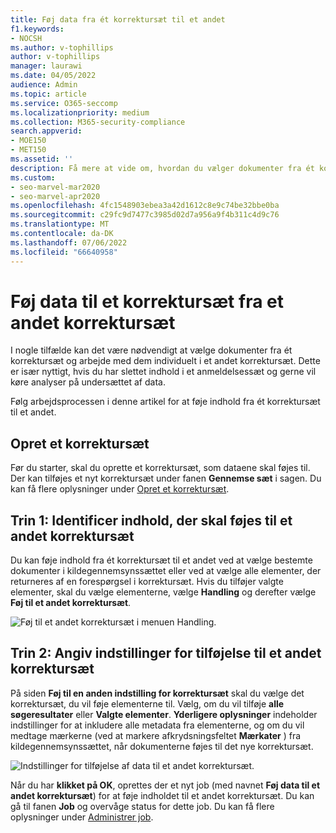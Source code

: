 ```yaml
---
title: Føj data fra ét korrektursæt til et andet
f1.keywords:
- NOCSH
ms.author: v-tophillips
author: v-tophillips
manager: laurawi
ms.date: 04/05/2022
audience: Admin
ms.topic: article
ms.service: O365-seccomp
ms.localizationpriority: medium
ms.collection: M365-security-compliance
search.appverid:
- MOE150
- MET150
ms.assetid: ''
description: Få mere at vide om, hvordan du vælger dokumenter fra ét korrektursæt og arbejder med dem individuelt i et andet sæt i en Microsoft Purview eDiscovery (Premium)-sag.
ms.custom:
- seo-marvel-mar2020
- seo-marvel-apr2020
ms.openlocfilehash: 4fc1548903ebea3a42d1612c8e9c74be32bbe0ba
ms.sourcegitcommit: c29fc9d7477c3985d02d7a956a9f4b311c4d9c76
ms.translationtype: MT
ms.contentlocale: da-DK
ms.lasthandoff: 07/06/2022
ms.locfileid: "66640958"
---
```

# <a name="add-data-to-a-review-set-from-another-review-set"></a>Føj data til et korrektursæt fra et andet korrektursæt

I nogle tilfælde kan det være nødvendigt at vælge dokumenter fra ét korrektursæt og arbejde med dem individuelt i et andet korrektursæt. Dette er især nyttigt, hvis du har slettet indhold i et anmeldelsessæt og gerne vil køre analyser på undersættet af data.

Følg arbejdsprocessen i denne artikel for at føje indhold fra ét korrektursæt til et andet.

## <a name="create-a-review-set"></a>Opret et korrektursæt

Før du starter, skal du oprette et korrektursæt, som dataene skal føjes til.  Der kan tilføjes et nyt korrektursæt under fanen **Gennemse sæt** i sagen. Du kan få flere oplysninger under [Opret et korrektursæt](managing-review-sets.md#create-a-review-set).

## <a name="step-1-identify-content-to-add-to-another-review-set"></a>Trin 1: Identificer indhold, der skal føjes til et andet korrektursæt

Du kan føje indhold fra ét korrektursæt til et andet ved at vælge bestemte dokumenter i kildegennemsynssættet eller ved at vælge alle elementer, der returneres af en forespørgsel i korrektursæt. Hvis du tilføjer valgte elementer, skal du vælge elementerne, vælge **Handling** og derefter vælge **Føj til et andet korrektursæt**.

![Føj til et andet korrektursæt i menuen Handling.](../media/64f2a4d4-eba3-4ab3-a3ba-d519feea3142.png)

## <a name="step-2-specify-options-for-adding-to-another-review-set"></a>Trin 2: Angiv indstillinger for tilføjelse til et andet korrektursæt

På siden **Føj til en anden indstilling for korrektursæt** skal du vælge det korrektursæt, du vil føje elementerne til. Vælg, om du vil tilføje **alle søgeresultater** eller **Valgte elementer**.  **Yderligere oplysninger** indeholder indstillinger for at inkludere alle metadata fra elementerne, og om du vil medtage mærkerne (ved at markere afkrydsningsfeltet **Mærkater** ) fra kildegennemsynssættet, når dokumenterne føjes til det nye korrektursæt.  

![Indstillinger for tilføjelse af data til et andet korrektursæt.](../media/6440ee44-68fd-44d7-b43a-3a477345525c.png)

Når du har **klikket på OK**, oprettes der et nyt job (med navnet **Føj data til et andet korrektursæt**) for at føje indholdet til et andet korrektursæt. Du kan gå til fanen **Job** og overvåge status for dette job. Du kan få flere oplysninger under [Administrer job](managing-jobs-ediscovery20.md).
